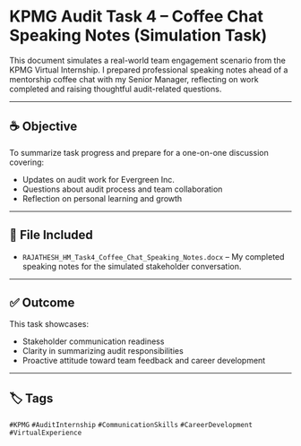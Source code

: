 # KPMG Audit Task 4 – Coffee Chat Speaking Notes (Simulation Task)

This document simulates a real-world team engagement scenario from the KPMG Virtual Internship. I prepared professional speaking notes ahead of a mentorship coffee chat with my Senior Manager, reflecting on work completed and raising thoughtful audit-related questions.

---

## ☕ Objective

To summarize task progress and prepare for a one-on-one discussion covering:
- Updates on audit work for Evergreen Inc.
- Questions about audit process and team collaboration
- Reflection on personal learning and growth

---

## 📁 File Included

- `RAJATHESH_HM_Task4_Coffee_Chat_Speaking_Notes.docx` – My completed speaking notes for the simulated stakeholder conversation.

---

## ✅ Outcome

This task showcases:
- Stakeholder communication readiness
- Clarity in summarizing audit responsibilities
- Proactive attitude toward team feedback and career development

---

## 🏷️ Tags

`#KPMG` `#AuditInternship` `#CommunicationSkills` `#CareerDevelopment` `#VirtualExperience`
